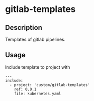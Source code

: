 # gitlab-templates

## Description

Templates of gitlab pipelines. 

## Usage

Include template to project with

```
---
include:
  - project: 'custom/gitlab-templates'
    ref: 0.0.1
    file: kubernetes.yaml
```